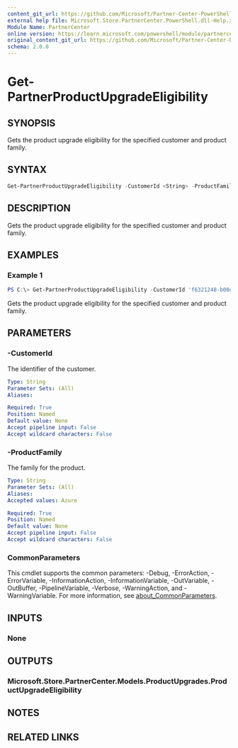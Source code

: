 ```yaml
---
content_git_url: https://github.com/Microsoft/Partner-Center-PowerShell/blob/master/docs/help/Get-PartnerProductUpgradeEligibility.md
external help file: Microsoft.Store.PartnerCenter.PowerShell.dll-Help.xml
Module Name: PartnerCenter
online version: https://learn.microsoft.com/powershell/module/partnercenter/Get-PartnerProductUpgradeEligibility
original_content_git_url: https://github.com/Microsoft/Partner-Center-PowerShell/blob/master/docs/help/Get-PartnerProductUpgradeEligibility.md
schema: 2.0.0
---
```


# Get-PartnerProductUpgradeEligibility

## SYNOPSIS
Gets the product upgrade eligibility for the specified customer and product family.

## SYNTAX

```powershell
Get-PartnerProductUpgradeEligibility -CustomerId <String> -ProductFamily <String> [<CommonParameters>]
```

## DESCRIPTION
Gets the product upgrade eligibility for the specified customer and product family.

## EXAMPLES

### Example 1
```powershell
PS C:\> Get-PartnerProductUpgradeEligibility -CustomerId 'f6321248-b08d-468d-a895-34ecd57714d0' -ProductFamily Azure
```

Gets the product upgrade eligibility for the specified customer and product family.

## PARAMETERS

### -CustomerId
The identifier of the customer.

```yaml
Type: String
Parameter Sets: (All)
Aliases:

Required: True
Position: Named
Default value: None
Accept pipeline input: False
Accept wildcard characters: False
```

### -ProductFamily
The family for the product.

```yaml
Type: String
Parameter Sets: (All)
Aliases:
Accepted values: Azure

Required: True
Position: Named
Default value: None
Accept pipeline input: False
Accept wildcard characters: False
```

### CommonParameters
This cmdlet supports the common parameters: -Debug, -ErrorAction, -ErrorVariable, -InformationAction, -InformationVariable, -OutVariable, -OutBuffer, -PipelineVariable, -Verbose, -WarningAction, and -WarningVariable. For more information, see [about_CommonParameters](http://go.microsoft.com/fwlink/?LinkID=113216).

## INPUTS

### None

## OUTPUTS

### Microsoft.Store.PartnerCenter.Models.ProductUpgrades.ProductUpgradeEligibility

## NOTES

## RELATED LINKS
